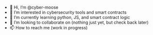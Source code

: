 - 👋 Hi, I’m @cyber-moose
- 👀 I’m interested in cybersecurity tools and smart contracts
- 🌱 I’m currently learning python, JS, and smart contract logic
- 💞️ I’m looking to collaborate on (nothing just yet, but check back later)
- 📫 How to reach me (work in progress)

<!---
cyber-moose/cyber-moose is a ✨ special ✨ repository because its `README.md` (this file) appears on your GitHub profile.
You can click the Preview link to take a look at your changes.
--->
